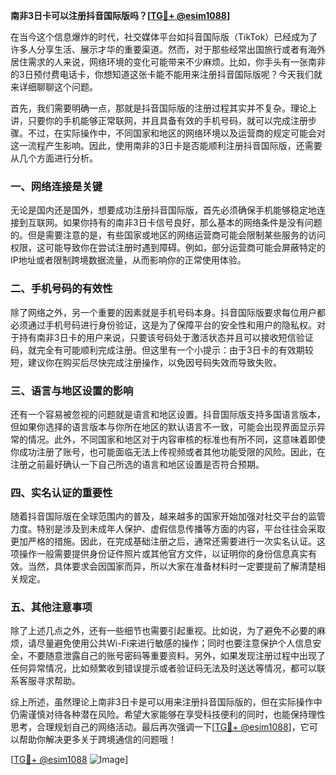 **南非3日卡可以注册抖音国际版吗？[[TG💪+ @esim1088](https://t.me/s/esim1088)]**

在当今这个信息爆炸的时代，社交媒体平台如抖音国际版（TikTok）已经成为了许多人分享生活、展示才华的重要渠道。然而，对于那些经常出国旅行或者有海外居住需求的人来说，网络环境的变化可能带来不少麻烦。比如，你手头有一张南非的3日预付费电话卡，你想知道这张卡能不能用来注册抖音国际版呢？今天我们就来详细聊聊这个问题。

首先，我们需要明确一点，那就是抖音国际版的注册过程其实并不复杂。理论上讲，只要你的手机能够正常联网，并且具备有效的手机号码，就可以完成注册步骤。不过，在实际操作中，不同国家和地区的网络环境以及运营商的规定可能会对这一流程产生影响。因此，使用南非的3日卡是否能顺利注册抖音国际版，还需要从几个方面进行分析。

### **一、网络连接是关键**

无论是国内还是国外，想要成功注册抖音国际版，首先必须确保手机能够稳定地连接到互联网。如果你持有的南非3日卡信号良好，那么基本的网络条件是没有问题的。但是需要注意的是，有些国家或地区的网络运营商可能会限制某些服务的访问权限，这可能导致你在尝试注册时遇到障碍。例如，部分运营商可能会屏蔽特定的IP地址或者限制跨境数据流量，从而影响你的正常使用体验。

### **二、手机号码的有效性**

除了网络之外，另一个重要的因素就是手机号码本身。抖音国际版要求每位用户都必须通过手机号码进行身份验证，这是为了保障平台的安全性和用户的隐私权。对于持有南非3日卡的用户来说，只要该号码处于激活状态并且可以接收短信验证码，就完全有可能顺利完成注册。但这里有一个小提示：由于3日卡的有效期较短，建议你在购买后尽快完成注册操作，以免因号码失效而导致失败。

### **三、语言与地区设置的影响**

还有一个容易被忽视的问题就是语言和地区设置。抖音国际版支持多国语言版本，但如果你选择的语言版本与你所在地区的默认语言不一致，可能会出现界面显示异常的情况。此外，不同国家和地区对于内容审核的标准也有所不同，这意味着即使你成功注册了账号，也可能面临无法上传视频或者其他功能受限的风险。因此，在注册之前最好确认一下自己所选的语言和地区设置是否符合预期。

### **四、实名认证的重要性**

随着抖音国际版在全球范围内的普及，越来越多的国家开始加强对社交平台的监管力度。特别是涉及到未成年人保护、虚假信息传播等方面的内容，平台往往会采取更加严格的措施。因此，在完成基础注册之后，通常还需要进行一次实名认证。这项操作一般需要提供身份证件照片或其他官方文件，以证明你的身份信息真实有效。当然，具体要求会因国家而异，所以大家在准备材料时一定要提前了解清楚相关规定。

### **五、其他注意事项**

除了上述几点之外，还有一些细节也需要引起重视。比如说，为了避免不必要的麻烦，请尽量避免使用公共Wi-Fi来进行敏感的操作；同时也要注意保护个人信息安全，不要随意泄露自己的账号密码等重要资料。另外，如果发现注册过程中出现了任何异常情况，比如频繁收到错误提示或者验证码无法及时送达等情况，都可以联系客服寻求帮助。

综上所述，虽然理论上南非3日卡是可以用来注册抖音国际版的，但在实际操作中仍需谨慎对待各种潜在风险。希望大家能够在享受科技便利的同时，也能保持理性思考，合理规划自己的网络活动。最后再次强调一下[[TG💪+ @esim1088](https://t.me/s/esim1088)]，它可以帮助你解决更多关于跨境通信的问题哦！

[[TG💪+ @esim1088](https://t.me/s/esim1088) ![Image](https://i.postimg.cc/4NQfJmqS/Snipaste-2025-05-13-00-14-12.png)]